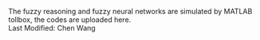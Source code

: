 The fuzzy reasoning and fuzzy neural networks are simulated by MATLAB tollbox, the codes are uploaded here. <br />
Last Modified: Chen Wang <br />
